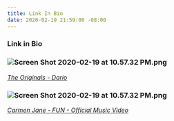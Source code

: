 ```yaml
---
title: Link In Bio
date: 2020-02-19 21:59:00 -08:00
---
```


### Link in Bio

### ![Screen Shot 2020-02-19 at 10.57.32 PM.png](/uploads/Screen%20Shot%202020-02-19%20at%2010.57.32%20PM.png)

*[The Originals - Dario](https://factorytown.click/Originals-Dario)*

### ![Screen Shot 2020-02-19 at 10.57.32 PM.png](/uploads/CarmenJane.jpg)

*[Carmen Jane - FUN - Official Music Video](https://www.youtube.com/watch?v=UsKVjYqrdS0)*